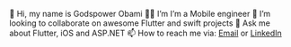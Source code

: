 👋 Hi, my name is Godspower Obami 
🧑‍💻 I’m I’m a Mobile engineer
👯 I’m looking to collaborate on awesome Flutter and swift projects
💬 Ask me about Flutter, iOS and ASP.NET
📫 How to reach me via:
[Email](godspowerobami@gmail.com) or
[LinkedIn](https://www.linkedin.com/in/godspowerobami)
